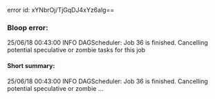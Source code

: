 error id: xYNbrOj/TjGqDJ4xYz6alg==
### Bloop error:

25/06/18 00:43:00 INFO DAGScheduler: Job 36 is finished. Cancelling potential speculative or zombie tasks for this job
#### Short summary: 

25/06/18 00:43:00 INFO DAGScheduler: Job 36 is finished. Cancelling potential speculative or zombie ...